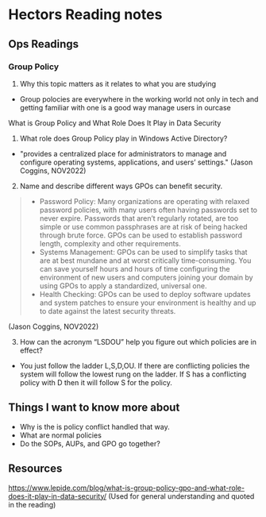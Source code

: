 # Hectors Reading notes


## Ops Readings


### Group Policy

1. Why this topic matters as it relates to what you are studying

- Group polocies are everywhere in the working world not only in tech and getting familiar with one is a good way manage users in ourcase

What is Group Policy and What Role Does It Play in Data Security

1. What role does Group Policy play in Windows Active Directory?

- "provides a centralized place for administrators to manage and configure operating systems, applications, and users’ settings." (Jason Coggins, NOV2022)

2. Name and describe different ways GPOs can benefit security.

> - Password Policy: Many organizations are operating with relaxed password policies, with many users often having passwords set to never expire. Passwords that aren’t regularly rotated, are too simple or use common passphrases are at risk of being hacked through brute force. GPOs can be used to establish password length, complexity and other requirements.
> - Systems Management: GPOs can be used to simplify tasks that are at best mundane and at worst critically time-consuming. You can save yourself hours and hours of time configuring the environment of new users and computers joining your domain by using GPOs to apply a standardized, universal one.
> - Health Checking: GPOs can be used to deploy software updates and system patches to ensure your environment is healthy and up to date against the latest security threats.

(Jason Coggins, NOV2022)


3. How can the acronym “LSDOU” help you figure out which policies are in effect?

- You just follow the ladder L,S,D,OU. If there are conflicting policies the system will follow the lowest rung on the ladder. If S has a conflicting policy with D then it will follow S for the policy.

## Things I want to know more about

- Why is the is policy conflict handled that way.
- What are normal policies
- Do the SOPs, AUPs, and GPO go together?
 
## Resources

https://www.lepide.com/blog/what-is-group-policy-gpo-and-what-role-does-it-play-in-data-security/
(Used for general understanding and quoted in the reading)